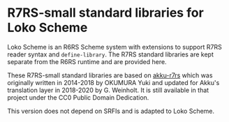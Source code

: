 <!--
SPDX-FileCopyrightText: 2022 G. Weinholt

SPDX-License-Identifier: EUPL-1.2+
-->

# R7RS-small standard libraries for Loko Scheme

Loko Scheme is an R6RS Scheme system with extensions to support R7RS
reader syntax and `define-library`. The R7RS standard libraries are kept
separate from the R6RS runtime and are provided here.

These R7RS-small standard libraries are based
on [akku-r7rs](https://gitlab.com/akkuscm/akku-r7rs/) which was
originally written in 2014-2018 by OKUMURA Yuki and updated for Akku's
translation layer in 2018-2020 by G. Weinholt. It is still
available in that project under the CC0 Public Domain Dedication.

This version does not depend on SRFIs and is adapted to Loko Scheme.
